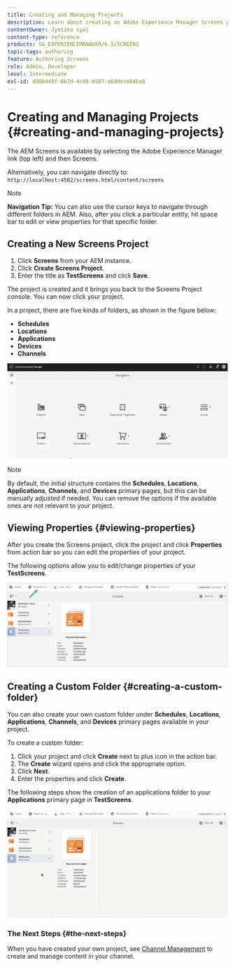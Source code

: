 ```yaml
---
title: Creating and Managing Projects
description: Learn about creating an Adobe Experience Manager Screens project.
contentOwner: Jyotika syal
content-type: reference
products: SG_EXPERIENCEMANAGER/6.5/SCREENS
topic-tags: authoring
feature: Authoring Screens
role: Admin, Developer
level: Intermediate
exl-id: d98b449f-6b7d-4c08-b507-a64dece84ba8
---
```

# Creating and Managing Projects {#creating-and-managing-projects}

The AEM Screens is available by selecting the Adobe Experience Manager link (top left) and then Screens.

Alternatively, you can navigate directly to: `http://localhost:4502/screens.html/content/screens`

>[!NOTE]
>**Navigation Tip:**
>You can also use the cursor keys to navigate through different folders in AEM. Also, after you click a particular entity, hit space bar to edit or view properties for that specific folder.

## Creating a New Screens Project

1. Click **Screens** from your AEM instance.
1. Click **Create Screens Project**.
1. Enter the title as **TestScreens** and click **Save**.

The project is created and it brings you back to the Screens Project console. You can now click your project.

In a project, there are five kinds of folders, as shown in the figure below:

* **Schedules**
* **Locations**
* **Applications**
* **Devices**
* **Channels**

![player1](assets/create-project.gif)

>[!NOTE]
>
>By default, the initial structure contains the **Schedules**, **Locations**, **Applications**, **Channels**, and **Devices** primary pages, but this can be manually adjusted if needed. You can remove the options if the available ones are not relevant to your project.


## Viewing Properties {#viewing-properties}

After you create the Screens project, click the project and click **Properties** from action bar so you can edit the properties of your project.

The following options allow you to edit/change properties of your **TestScreens**.

![image](assets/create-project2.png)

## Creating a Custom Folder {#creating-a-custom-folder}

You can also create your own custom folder under **Schedules**, **Locations**, **Applications**, **Channels**, and **Devices** primary pages available in your project.

To create a custom folder:

1. Click your project and click **Create** next to plus icon in the action bar.
1. The **Create** wizard opens and click the appropriate option.
1. Click **Next**.
1. Enter the properties and click **Create**.

The following steps show the creation of an applications folder to your **Applications** primary page in **TestScreens**.

![player2-1](assets/create-project3.gif)

### The Next Steps {#the-next-steps}

When you have created your own project, see [Channel Management](managing-channels.md) to create and manage content in your channel.
